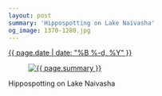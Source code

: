 ```yaml
---
layout: post
summary: 'Hippospotting on Lake Naivasha'
og_image: 1370-1280.jpg
---
```


<div class="post">
 <time>
  <a href="/1370">
   {{ page.date | date: "%B %-d, %Y" }}
  </a>
 </time>
 <a href="/1370">
  <figure data-taken="5/10/2021">
   <img alt="{{ page.summary }}" sizes="(min-width: 700px) 50vw, calc(100vw - 2rem)" src="{{ site.assets_url }}/1370-640.jpg" srcset="{{ site.assets_url }}/1370-320.jpg 320w, {{ site.assets_url }}/1370-640.jpg 640w, {{ site.assets_url }}/1370-960.jpg 960w, {{ site.assets_url }}/1370-1280.jpg 1280w"/>
  </figure>
 </a>
 <span>
  Hippospotting on Lake Naivasha
 </span>
</div>

